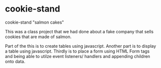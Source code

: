 # cookie-stand
cookie-stand "salmon cakes"

This was a class project that we had done about a fake company that sells
cookies that are made of salmon.

Part of the this is to create tables using javascript.
Another part is to display a table using javascript.
Thirdly is to place a form using HTML Form tags and being able to utilze event listeners/ handlers and appending children onto data.
